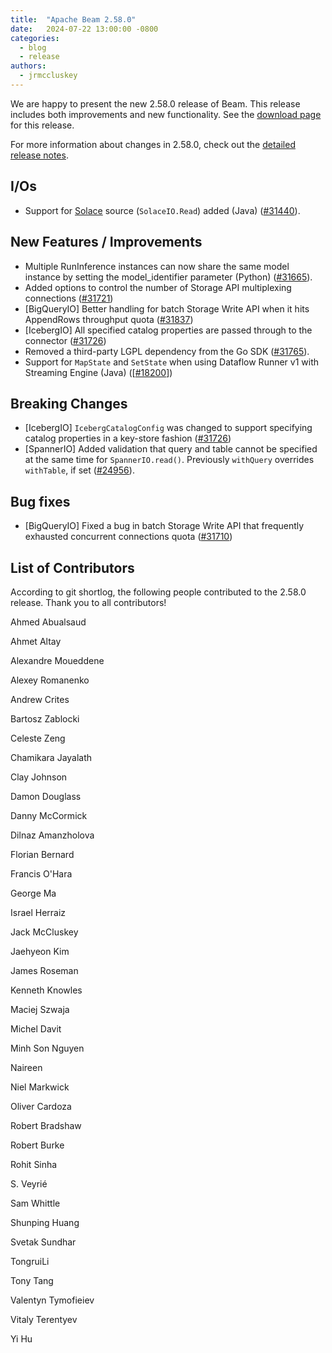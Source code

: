 ```yaml
---
title:  "Apache Beam 2.58.0"
date:   2024-07-22 13:00:00 -0800
categories:
  - blog
  - release
authors:
  - jrmccluskey
---
```

<!--
Licensed under the Apache License, Version 2.0 (the "License");
you may not use this file except in compliance with the License.
You may obtain a copy of the License at
http://www.apache.org/licenses/LICENSE-2.0
Unless required by applicable law or agreed to in writing, software
distributed under the License is distributed on an "AS IS" BASIS,
WITHOUT WARRANTIES OR CONDITIONS OF ANY KIND, either express or implied.
See the License for the specific language governing permissions and
limitations under the License.
-->

We are happy to present the new 2.58.0 release of Beam.
This release includes both improvements and new functionality.
See the [download page](/get-started/downloads/#2570-2024-07-22) for this release.

<!--more-->

For more information about changes in 2.58.0, check out the [detailed release notes](https://github.com/apache/beam/milestone/22).

## I/Os

* Support for [Solace](https://solace.com/) source (`SolaceIO.Read`) added (Java) ([#31440](https://github.com/apache/beam/issues/31440)).

## New Features / Improvements

* Multiple RunInference instances can now share the same model instance by setting the model_identifier parameter (Python) ([#31665](https://github.com/apache/beam/issues/31665)).
* Added options to control the number of Storage API multiplexing connections ([#31721](https://github.com/apache/beam/pull/31721))
* [BigQueryIO] Better handling for batch Storage Write API when it hits AppendRows throughput quota ([#31837](https://github.com/apache/beam/pull/31837))
* [IcebergIO] All specified catalog properties are passed through to the connector ([#31726](https://github.com/apache/beam/pull/31726))
* Removed a third-party LGPL dependency from the Go SDK ([#31765](https://github.com/apache/beam/issues/31765)).
* Support for `MapState` and `SetState` when using Dataflow Runner v1 with Streaming Engine (Java) ([[#18200](https://github.com/apache/beam/issues/18200)])

## Breaking Changes

* [IcebergIO] `IcebergCatalogConfig` was changed to support specifying catalog properties in a key-store fashion ([#31726](https://github.com/apache/beam/pull/31726))
* [SpannerIO] Added validation that query and table cannot be specified at the same time for `SpannerIO.read()`. Previously `withQuery` overrides `withTable`, if set ([#24956](https://github.com/apache/beam/issues/24956)).

## Bug fixes

* [BigQueryIO] Fixed a bug in batch Storage Write API that frequently exhausted concurrent connections quota ([#31710](https://github.com/apache/beam/pull/31710))

## List of Contributors

According to git shortlog, the following people contributed to the 2.58.0 release. Thank you to all contributors!

Ahmed Abualsaud

Ahmet Altay

Alexandre Moueddene

Alexey Romanenko

Andrew Crites

Bartosz Zablocki

Celeste Zeng

Chamikara Jayalath

Clay Johnson

Damon Douglass

Danny McCormick

Dilnaz Amanzholova

Florian Bernard

Francis O'Hara

George Ma

Israel Herraiz

Jack McCluskey

Jaehyeon Kim

James Roseman

Kenneth Knowles

Maciej Szwaja

Michel Davit

Minh Son Nguyen

Naireen

Niel Markwick

Oliver Cardoza

Robert Bradshaw

Robert Burke

Rohit Sinha

S. Veyrié

Sam Whittle

Shunping Huang

Svetak Sundhar

TongruiLi

Tony Tang

Valentyn Tymofieiev

Vitaly Terentyev

Yi Hu